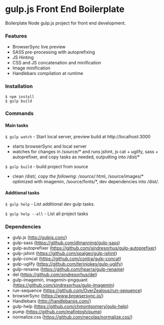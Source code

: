 gulp.js Front End Boilerplate
=============================

Boilerplate Node gulp.js project for front end development.

### Features
* BrowserSync live preview
* SASS pre-processing with autoprefixing
* JS Hinting
* CSS and JS concatenation and minification
* Image minification
* Handlebars compilation at runtime

### Installation
```
$ npm install
$ gulp build
```

### Commands

#### Main tasks
`$ gulp watch` - Start local server, preview build at http://localhost:3000
* starts browserSync and local server
* watches for changes in /source/* and runs jshint, js cat + uglify, sass + autoprefixer, and copy tasks as needed, outputting into /dist/*

`$ gulp build` - build project from source
* clean /dist/*, copy the following: /source/*.html, /source/images/* optimized with imagemin, /source/fonts/*, dev dependencies into /dist/.

#### Additional tasks
`$ gulp help` - List additional dev gulp tasks.

`$ gulp help --all` - List all project tasks

### Dependencies
* gulp.js (http://gulpjs.com/)
* gulp-sass (https://github.com/dlmanning/gulp-sass)
* gulp-autoprefixer (https://github.com/sindresorhus/gulp-autoprefixer)
* gulp-jshint (https://github.com/spalger/gulp-jshint)
* gulp-concat (https://github.com/contra/gulp-concat)
* gulp-uglify (https://github.com/terinjokes/gulp-uglify)
* gulp-rename (https://github.com/hparra/gulp-rename)
* del (https://github.com/sindresorhus/del)
* gulp-imagemin, imagemin-pngquant (https://github.com/sindresorhus/gulp-imagemin)
* run-sequence (https://github.com/OverZealous/run-sequence)
* browserSync (https://www.browsersync.io/) 
* Handlebars (http://handlebarsjs.com/)
* gulp-help (https://github.com/chmontgomery/gulp-help)
* pump (https://github.com/mafintosh/pump)
* normalize.css (https://github.com/necolas/normalize.css/)
